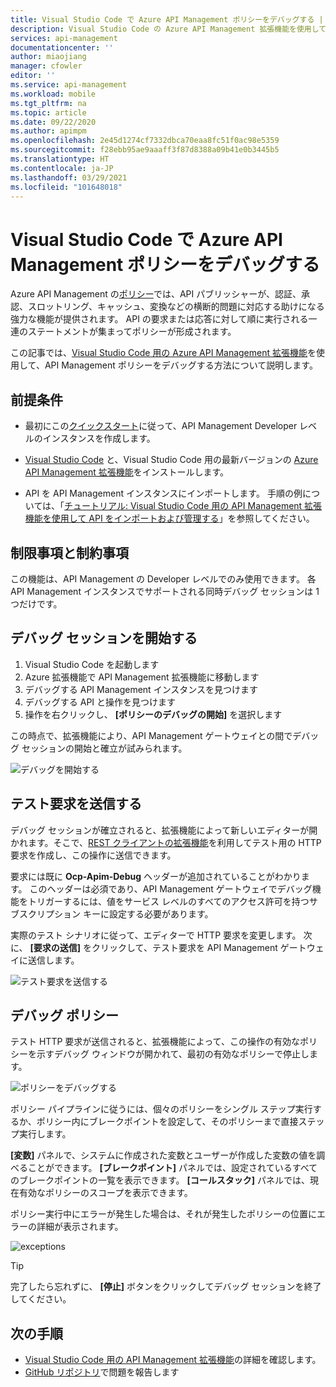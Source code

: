 ```yaml
---
title: Visual Studio Code で Azure API Management ポリシーをデバッグする | Microsoft Docs
description: Visual Studio Code の Azure API Management 拡張機能を使用して Azure API Management ポリシーをデバッグする方法について説明します
services: api-management
documentationcenter: ''
author: miaojiang
manager: cfowler
editor: ''
ms.service: api-management
ms.workload: mobile
ms.tgt_pltfrm: na
ms.topic: article
ms.date: 09/22/2020
ms.author: apimpm
ms.openlocfilehash: 2e45d1274cf7332dbca70eaa8fc51f0ac98e5359
ms.sourcegitcommit: f28ebb95ae9aaaff3f87d8388a09b41e0b3445b5
ms.translationtype: HT
ms.contentlocale: ja-JP
ms.lasthandoff: 03/29/2021
ms.locfileid: "101648018"
---
```

# <a name="debug-azure-api-management-policies-in-visual-studio-code"></a>Visual Studio Code で Azure API Management ポリシーをデバッグする

Azure API Management の[ポリシー](api-management-policies.md)では、API パブリッシャーが、認証、承認、スロットリング、キャッシュ、変換などの横断的問題に対応する助けになる強力な機能が提供されます。 API の要求または応答に対して順に実行される一連のステートメントが集まってポリシーが形成されます。 

この記事では、[Visual Studio Code 用の Azure API Management 拡張機能](https://marketplace.visualstudio.com/items?itemName=ms-azuretools.vscode-apimanagement)を使用して、API Management ポリシーをデバッグする方法について説明します。 

## <a name="prerequisites"></a>前提条件

* 最初にこの[クイックスタート](get-started-create-service-instance.md)に従って、API Management Developer レベルのインスタンスを作成します。

* [Visual Studio Code](https://code.visualstudio.com/) と、Visual Studio Code 用の最新バージョンの [Azure API Management 拡張機能](https://marketplace.visualstudio.com/items?itemName=ms-azuretools.vscode-apimanagement)をインストールします。 

* API を API Management インスタンスにインポートします。 手順の例については、「[チュートリアル: Visual Studio Code 用の API Management 拡張機能を使用して API をインポートおよび管理する](visual-studio-code-tutorial.md)」を参照してください。

## <a name="restrictions-and-limitations"></a>制限事項と制約事項

この機能は、API Management の Developer レベルでのみ使用できます。 各 API Management インスタンスでサポートされる同時デバッグ セッションは 1 つだけです。

## <a name="initiate-a-debugging-session"></a>デバッグ セッションを開始する

1. Visual Studio Code を起動します
2. Azure 拡張機能で API Management 拡張機能に移動します
3. デバッグする API Management インスタンスを見つけます
4. デバッグする API と操作を見つけます
5. 操作を右クリックし、 **[ポリシーのデバッグの開始]** を選択します

この時点で、拡張機能により、API Management ゲートウェイとの間でデバッグ セッションの開始と確立が試みられます。

![デバッグを開始する](media/api-management-debug-policies/initiate-debugging-session.png)

## <a name="send-a-test-request"></a>テスト要求を送信する
デバッグ セッションが確立されると、拡張機能によって新しいエディターが開かれます。そこで、[REST クライアントの拡張機能](https://marketplace.visualstudio.com/items?itemName=humao.rest-client)を利用してテスト用の HTTP 要求を作成し、この操作に送信できます。

要求には既に **Ocp-Apim-Debug** ヘッダーが追加されていることがわかります。 このヘッダーは必須であり、API Management ゲートウェイでデバッグ機能をトリガーするには、値をサービス レベルのすべてのアクセス許可を持つサブスクリプション キーに設定する必要があります。

実際のテスト シナリオに従って、エディターで HTTP 要求を変更します。 次に、 **[要求の送信]** をクリックして、テスト要求を API Management ゲートウェイに送信します。

![テスト要求を送信する](media/api-management-debug-policies/rest-client.png)

## <a name="debug-policies"></a>デバッグ ポリシー
テスト HTTP 要求が送信されると、拡張機能によって、この操作の有効なポリシーを示すデバッグ ウィンドウが開かれて、最初の有効なポリシーで停止します。 

![ポリシーをデバッグする](media/api-management-debug-policies/main-window.png)

ポリシー パイプラインに従うには、個々のポリシーをシングル ステップ実行するか、ポリシー内にブレークポイントを設定して、そのポリシーまで直接ステップ実行します。 

**[変数]** パネルで、システムに作成された変数とユーザーが作成した変数の値を調べることができます。 **[ブレークポイント]** パネルでは、設定されているすべてのブレークポイントの一覧を表示できます。 **[コールスタック]** パネルでは、現在有効なポリシーのスコープを表示できます。 

ポリシー実行中にエラーが発生した場合は、それが発生したポリシーの位置にエラーの詳細が表示されます。 

![exceptions](media/api-management-debug-policies/exception.png)

> [!TIP]
> 完了したら忘れずに、 **[停止]** ボタンをクリックしてデバッグ セッションを終了してください。


## <a name="next-steps"></a>次の手順

+ [Visual Studio Code 用の API Management 拡張機能](https://marketplace.visualstudio.com/items?itemName=ms-azuretools.vscode-apimanagement)の詳細を確認します。 
+ [GitHub リポジトリ](https://github.com/Microsoft/vscode-apimanagement)で問題を報告します

